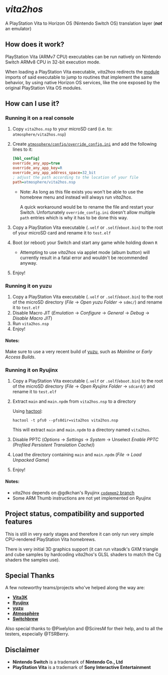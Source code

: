 # _vita2hos_
A PlayStation Vita to Horizon OS (Nintendo Switch OS) translation layer (**_not_** an emulator)

## How does it work?

PlayStation Vita (ARMv7 CPU) executables can be run natively on Nintendo Switch ARMv8 CPU in 32-bit execution mode.

When loading a PlayStation Vita executable, _vita2hos_ redirects the [module](https://wiki.henkaku.xyz/vita/Modules) imports of said executable to jump to routines that implement the same behavior, by using native Horizon OS services, like the one exposed by the original PlayStation Vita OS modules.

## How can I use it?

### Running it on a real console

1. Copy `vita2hos.nsp` to your microSD card (i.e. to: `atmosphere/vita2hos.nsp`)
2. Create [`atmosphere/config/override_config.ini`](https://github.com/Atmosphere-NX/Atmosphere/blob/master/config_templates/override_config.ini) and add the following lines to it:
    ```ini
    [hbl_config]
    override_any_app=true
    override_any_app_key=R
    override_any_app_address_space=32_bit
    ; adjust the path according to the location of your file
    path=atmosphere/vita2hos.nsp
    ```

    - Note: As long as this file exists you won't be able to use the homebrew menu and instead will always run _vita2hos_.

      A quick workaround would be to rename the file and restart your Switch.
      Unfortunately `override_config.ini` doesn't allow multiple `path` entries which is why it has to be done this way.

3. Copy a PlayStation Vita executable (`.velf` or `.self`/`eboot.bin`) to the root of your microSD card and rename it to `test.elf`
4. Boot (or reboot) your Switch and start any game while holding down `R`
    - Attempting to use _vita2hos_ via applet mode (album button) will currently result in a fatal error and wouldn't be recommended anyway.
5. Enjoy!

### Running it on yuzu

1. Copy a PlayStation Vita executable (`.velf` or `.self`/`eboot.bin`) to the root of the microSD directory (_File_ → _Open yuzu Folder_ → `sdmc/`) and rename it to `test.elf`
2. Disable Macro JIT (_Emulation_ → _Configure_ → _General_ → _Debug_ → _Disable Macro JIT_)
3. Run `vita2hos.nsp`
4. Enjoy!

#### Notes:
Make sure to use a very recent build of [yuzu](https://yuzu-emu.org/downloads/), such as _Mainline_ or _Early Access Builds_.

### Running it on Ryujinx

1. Copy a PlayStation Vita executable (`.velf` or `.self`/`eboot.bin`) to the root of the microSD directory (_File_ → _Open Ryujinx Folder_ → `sdcard/`) and rename it to `test.elf`
2. Extract `main` and `main.npdm` from `vita2hos.nsp` to a directory

    Using [hactool](https://github.com/SciresM/hactool):
    ```
    hactool -t pfs0 --pfs0dir=vita2hos vita2hos.nsp
    ```
    This will extract `main` and `main.npdm` to a directory named `vita2hos`.
3. Disable PPTC (_Options_ → _Settings_ → _System_ → Unselect _Enable PPTC (Profiled Persistent Translation Cache)_)
4. Load the directory containing `main` and `main.npdm` (_File_ → _Load Unpacked Game_)
5. Enjoy!

#### Notes:
- _vita2hos_ depends on @gdkchan's Ryujinx [`codemem2` branch](https://github.com/gdkchan/Ryujinx/tree/codemem2)
- Some ARM Thumb instructions are not yet implemented on Ryujinx

## Project status, compatibility and supported features

This is still in very early stages and therefore it can only run very simple CPU-rendered PlayStation Vita homebrews.

There is very initial 3D graphics support (it can run vitasdk's GXM triangle and cube samples by hardcoding _vita2hos_'s GLSL shaders to match the Cg shaders the samples use).

## Special Thanks

A few noteworthy teams/projects who've helped along the way are:
* **[Vita3K](https://vita3k.org/)**
* **[Ryujinx](https://ryujinx.org/)**
* **[yuzu](https://yuzu-emu.org/)**
* **[Atmosphère](https://github.com/Atmosphere-NX/Atmosphere)**
* **[Switchbrew](https://github.com/switchbrew/)**

Also special thanks to @PixelyIon and @SciresM for their help, and to all the testers, especially @TSRBerry.

## Disclaimer

* **Nintendo Switch** is a trademark of **Nintendo Co., Ltd**
* **PlayStation Vita** is a trademark of **Sony Interactive Entertainment**
